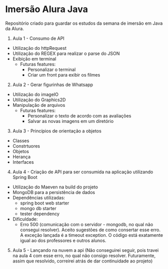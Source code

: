 # Imersão Alura Java
Repositório criado para guardar os estudos da semana de imersão em Java da Alura.

1. Aula 1 - Consumo de API 

- Utilização do httpRequest
- Utilização do REGEX para realizar o parse do JSON
- Exibição em terminal 
   - Futuras features:
       - Personalizar o terminal
       - Criar um front para exibir os filmes

2. Aula 2 - Gerar figurinhas de Whatsapp 

- Utilização do imageIO
- Utilização do Graphics2D
- Manipulação de arquivos
   - Futuras features:
       - Personalizar o texto de acordo com as avaliações
       - Salvar as novas imagens em um diretório

3. Aula 3 - Princípios de orientação a objetos 
- Classes
- Constrtuores 
- Objetos
- Herança
- Interfaces 

4. Aula 4 - Criação de API para ser consumida na aplicação utilizando Spring Boot
- Utilização do Maeven na build do projeto
- MongoDB para a persistência de dados 
- Dependências utilizadas: 
   - spring boot web starter
   - mongo db starter 
   - tester dependency
- Dificuldade: 
   - Erro 500 (comunicação com o servidor - mongodb, no qual não consegui  resolver). Aceito sugestões de como consertar esse erro. A exceção lançada é a timeout exception. O código está exatamente igual ao dos professores e outros alunos. 
    
5. Aula 5 - Lançando na nuvem a api (Não conseguirei seguir, pois travei na aula 4 com esse erro, no qual não consigo resolver. Futuramente, assim que resolvido, correirei atrás de dar continuidade ao projeto)
